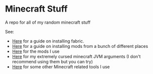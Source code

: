# Minecraft Stuff

A repo for all of my random minecraft stuff

See:

- [Here](https://github.com/xX-poggers-Xx/minecraft-stuff/blob/main/Installing%20Fabric.md) for a guide on installing fabric.
- [Here](https://github.com/xX-poggers-Xx/minecraft-stuff/blob/main/Installing%20Mods.md) for a guide on installing mods from a bunch of different places
- [Here](https://github.com/xX-poggers-Xx/minecraft-stuff/blob/main/Mod%20Recommendations.md) for the mods I use
- [Here](https://github.com/xX-poggers-Xx/minecraft-stuff/blob/main/JVM%20agruments.md) for my extremely cursed minecraft JVM arguments (I don't recommend using them but you can try)
- [Here](https://github.com/xX-poggers-Xx/minecraft-stuff/blob/main/Tools.md) for some other Minecraft related tools I use
